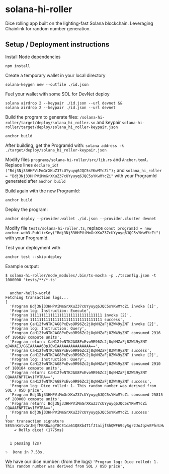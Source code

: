 # solana-hi-roller
Dice rolling app built on the lighting-fast Solana blockchain. Leveraging Chainlink for random number generation.

## Setup / Deployment instructions

Install Node dependencies
```
npm install
```

Create a temporary wallet in your local directory
```
solana-keygen new --outfile ./id.json
```

Fuel your wallet with some SOL for DevNet deploy
```
solana airdrop 2 --keypair ./id.json --url devnet &&
solana airdrop 2 --keypair ./id.json --url devnet
```

Build the program to generate files: `/solana-hi-roller/target/deploy/solana_hi_roller.so` and keypair `solana-hi-roller/target/deploy/solana_hi_roller-keypair.json`
```
anchor build
```

After building, get the ProgramId with: `solana address -k ./target/deploy/solana_hi_roller-keypair.json`

Modify files `programs/solana-hi-roller/src/lib.rs` and `Anchor.toml`. Replace lines `declare_id!("Bdj3Nj33HHPViMmGrXKuZ37cUYyuyq6JQC5sYKwMYcZi");` and `solana_hi_roller = "Bdj3Nj33HHPViMmGrXKuZ37cUYyuyq6JQC5sYKwMYcZi"` with your ProgramId generated after `anchor build`

Build again with the new ProgramId:
```
anchor build
```

Deploy the program:
```
anchor deploy --provider.wallet ./id.json --provider.cluster devnet
```

Modify file `tests/solana-hi-roller.ts`, replace `const programId = new anchor.web3.PublicKey("Bdj3Nj33HHPViMmGrXKuZ37cUYyuyq6JQC5sYKwMYcZi")` with your ProgramId.

Test your deployment with
```
anchor test --skip-deploy
```

Example output:
```
$ solana-hi-roller/node_modules/.bin/ts-mocha -p ./tsconfig.json -t 1000000 'tests/**/*.ts'


  anchor-hello-world
Fetching transaction logs...
[
  'Program Bdj3Nj33HHPViMmGrXKuZ37cUYyuyq6JQC5sYKwMYcZi invoke [1]',
  'Program log: Instruction: Execute',
  'Program 11111111111111111111111111111111 invoke [2]',
  'Program 11111111111111111111111111111111 success',
  'Program CaH12fwNTKJAG8PxEvo9R96Zc2j8qNHZaFj8ZW49yZNT invoke [2]',
  'Program log: Instruction: Query',
  'Program CaH12fwNTKJAG8PxEvo9R96Zc2j8qNHZaFj8ZW49yZNT consumed 2916 of 186828 compute units',
  'Program return: CaH12fwNTKJAG8PxEvo9R96Zc2j8qNHZaFj8ZW49yZNT qJ4KAEJ/GGIAAAAA60pJEwIAAAAAAAAAAAAAAA==',
  'Program CaH12fwNTKJAG8PxEvo9R96Zc2j8qNHZaFj8ZW49yZNT success',
  'Program CaH12fwNTKJAG8PxEvo9R96Zc2j8qNHZaFj8ZW49yZNT invoke [2]',
  'Program log: Instruction: Query',
  'Program CaH12fwNTKJAG8PxEvo9R96Zc2j8qNHZaFj8ZW49yZNT consumed 2910 of 180184 compute units',
  'Program return: CaH12fwNTKJAG8PxEvo9R96Zc2j8qNHZaFj8ZW49yZNT CQAAAFNPTCAvIFVTRA==',
  'Program CaH12fwNTKJAG8PxEvo9R96Zc2j8qNHZaFj8ZW49yZNT success',
  'Program log: Dice rolled: 1. This random number was derived from SOL / USD price',
  'Program Bdj3Nj33HHPViMmGrXKuZ37cUYyuyq6JQC5sYKwMYcZi consumed 25815 of 200000 compute units',
  'Program return: Bdj3Nj33HHPViMmGrXKuZ37cUYyuyq6JQC5sYKwMYcZi CQAAAFNPTCAvIFVTRA==',
  'Program Bdj3Nj33HHPViMmGrXKuZ37cUYyuyq6JQC5sYKwMYcZi success'
]
Your transaction signature 5ESSnKmtvGrJNjfMBRBwagY8CE1ca61Q8Xb4T1fJtaijfShQWF69cySgr2JoJqzvEPhrLHwoMfHpqkSeLtTke1cW
    ✔ Rolls dice! (1775ms)


  1 passing (2s)

✨  Done in 7.53s.
```

We have our dice number: (from the logs) `'Program log: Dice rolled: 1. This random number was derived from SOL / USD price',
`